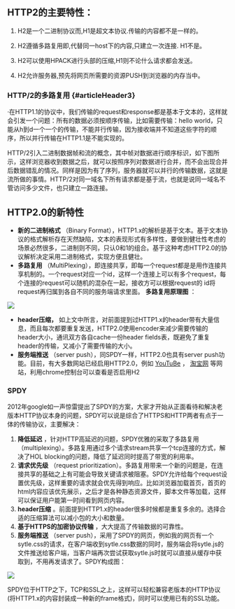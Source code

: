 ## HTTP2的主要特性：

1. H2是一个二进制协议而,H1是超文本协议.传输的内容都不是一样的。

2. H2遵循多路复用即,代替同一host下的内容,只建立一次连接. H1不是。

3. H2可以使用HPACK进行头部的压缩,H1则不论什么请求都会发送。

4. H2允许服务器,预先将网页所需要的资源PUSH到浏览器的内存当中。

### HTTP/2的多路复用 {#articleHeader3}

·在HTTP1.1的协议中，我们传输的request和response都是基本于文本的，这样就会引发一个问题：所有的数据必须按顺序传输，比如需要传输：hello world，只能从h到d一个一个的传输，不能并行传输，因为接收端并不知道这些字符的顺序，所以并行传输在HTTP1.1是不能实现的。

HTTP/2引入二进制数据帧和流的概念，其中帧对数据进行顺序标识，如下图所示，这样浏览器收到数据之后，就可以按照序列对数据进行合并，而不会出现合并后数据错乱的情况。同样是因为有了序列，服务器就可以并行的传输数据，这就是流所做的事情。HTTP/2对同一域名下所有请求都是基于流，也就是说同一域名不管访问多少文件，也只建立一路连接。

## **HTTP2.0的新特性** 

* **新的二进制格式**
  （Binary Format），HTTP1.x的解析是基于文本。基于文本协议的格式解析存在天然缺陷，文本的表现形式有多样性，要做到健壮性考虑的场景必然很多，二进制则不同，只认0和1的组合。基于这种考虑HTTP2.0的协议解析决定采用二进制格式，实现方便且健壮。
* **多路复用**
  （MultiPlexing），即连接共享，即每一个request都是是用作连接共享机制的。一个request对应一个id，这样一个连接上可以有多个request，每个连接的request可以随机的混杂在一起，接收方可以根据request的 id将request再归属到各自不同的服务端请求里面。
  **多路复用原理图**
  ：

[![](http://tenny.qiniudn.com/duolufuyong.png)](http://tenny.qiniudn.com/duolufuyong.png)

* **header压缩，**
  如上文中所言，对前面提到过HTTP1.x的header带有大量信息，而且每次都要重复发送，HTTP2.0使用encoder来减少需要传输的header大小，通讯双方各自cache一份header fields表，既避免了重复header的传输，又减小了需要传输的大小。
* **服务端推送**
  （server push），同SPDY一样，HTTP2.0也具有server push功能。目前，有大多数网站已经启用HTTP2.0，例如
  [YouTuBe](https://www.youtube.com/)
  ，
  [淘宝网](http://www.taobao.com/)
  等网站，利用chrome控制台可以查看是否启用H2

### **SPDY**

2012年google如一声惊雷提出了SPDY的方案，大家才开始从正面看待和解决老版本HTTP协议本身的问题，SPDY可以说是综合了HTTPS和HTTP两者有点于一体的传输协议，主要解决：

1. **降低延迟**
   ，针对HTTP高延迟的问题，SPDY优雅的采取了多路复用（multiplexing）。多路复用通过多个请求stream共享一个tcp连接的方式，解决了HOL blocking的问题，降低了延迟同时提高了带宽的利用率。
2. **请求优先级**
   （request prioritization）。多路复用带来一个新的问题是，在连接共享的基础之上有可能会导致关键请求被阻塞。SPDY允许给每个request设置优先级，这样重要的请求就会优先得到响应。比如浏览器加载首页，首页的html内容应该优先展示，之后才是各种静态资源文件，脚本文件等加载，这样可以保证用户能第一时间看到网页内容。
3. **header压缩**
   。前面提到HTTP1.x的header很多时候都是重复多余的。选择合适的压缩算法可以减小包的大小和数量。
4. **基于HTTPS的加密协议传输**
   ，大大提高了传输数据的可靠性。
5. **服务端推送**
   （server push），采用了SPDY的网页，例如我的网页有一个sytle.css的请求，在客户端收到sytle.css数据的同时，服务端会将sytle.js的文件推送给客户端，当客户端再次尝试获取sytle.js时就可以直接从缓存中获取到，不用再发请求了。SPDY构成图：

[![](http://tenny.qiniudn.com/SPDY.png)](http://tenny.qiniudn.com/SPDY.png)

SPDY位于HTTP之下，TCP和SSL之上，这样可以轻松兼容老版本的HTTP协议\(将HTTP1.x的内容封装成一种新的frame格式\)，同时可以使用已有的SSL功能。

